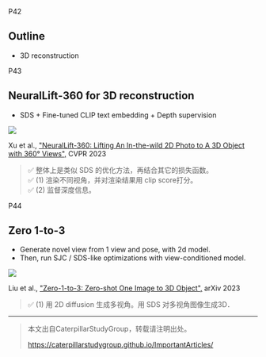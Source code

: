 
P42    
## Outline   

 - 3D reconstruction    

P43    
## NeuralLift-360 for 3D reconstruction

 - SDS + Fine-tuned CLIP text embedding + Depth supervision    

![](../assets/D3-43.png)  

Xu et al., <u>"NeuralLift-360: Lifting An In-the-wild 2D Photo to A 3D Object with 360° Views",</u> CVPR 2023    

> &#x2705; 整体上是类似 SDS 的优化方法，再结合其它的损失函数。    
> &#x2705; (1) 渲染不同视角，并对渲染结果用 clip score打分。    
> &#x2705; (2) 监督深度信息。    

P44    
## Zero 1-to-3   

 - Generate novel view from 1 view and pose, with 2d model.    
 - Then, run SJC / SDS-like optimizations with view-conditioned model.   

![](../assets/D3-44.png)  

Liu et al., <u>"Zero-1-to-3: Zero-shot One Image to 3D Object",</u> arXiv 2023    

> &#x2705; (1) 用 2D diffusion 生成多视角。用 SDS 对多视角图像生成3D．   



---------------------------------------
> 本文出自CaterpillarStudyGroup，转载请注明出处。
>
> https://caterpillarstudygroup.github.io/ImportantArticles/
